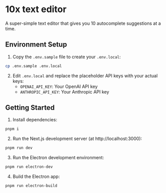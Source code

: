 # 10x text editor

A super-simple text editor that gives you 10 autocomplete suggestions at a time.

## Environment Setup

1. Copy the `.env.sample` file to create your `.env.local`:
```bash
cp .env.sample .env.local
```

2. Edit `.env.local` and replace the placeholder API keys with your actual keys:
   - `OPENAI_API_KEY`: Your OpenAI API key
   - `ANTHROPIC_API_KEY`: Your Anthropic API key

## Getting Started

1. Install dependencies:
```bash
pnpm i
```

2. Run the Next.js development server (at http://localhost:3000):
```bash
pnpm run dev
```

3. Run the Electron development environment:
```bash
pnpm run electron-dev
```

4. Build the Electron app:
```bash
pnpm run electron-build
```
